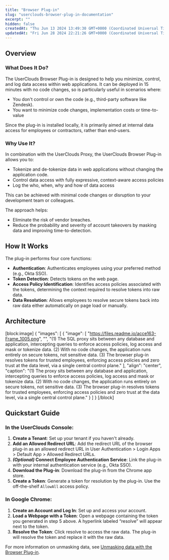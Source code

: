 ```yaml
---
title: "Browser Plug-in"
slug: "userclouds-browser-plug-in-documentation"
excerpt: ""
hidden: false
createdAt: "Thu Jun 13 2024 13:49:30 GMT+0000 (Coordinated Universal Time)"
updatedAt: "Fri Jun 28 2024 22:21:26 GMT+0000 (Coordinated Universal Time)"
---
```

## Overview

### What Does It Do?

The UserClouds Browser Plug-in is designed to help you minimize, control, and log data access within web applications. It can be deployed in 15 minutes with no code changes, so is particularly useful in scenarios where:

- You don't control or own the code (e.g., third-party software like Zendesk).
- You want to minimize code changes, implementation costs or time-to-value

Since the plug-in is installed locally, it is primarily aimed at internal data access for employees or contractors, rather than end-users.

### Why Use It?

In combination with the UserClouds Proxy, the UserClouds Browser Plug-in allows you to:

- Tokenize and de-tokenize data in web applications without changing the application code. 
- Control data access with fully expressive, context-aware access policies
- Log the who, when, why and how of data access

This can be achieved with minimal code changes or disruption to your development team or colleagues. 

The approach helps:

- Eliminate the risk of vendor breaches.
- Reduce the probability and severity of account takeovers by masking data and improving time-to-detection.

## How It Works

The plug-in performs four core functions:

- **Authentication**: Authenticates employees using your preferred method (e.g., Okta SSO).
- **Token Detection**: Detects tokens on the web page.
- **Access Policy Identification**: Identifies access policies associated with the tokens, determining the context required to resolve tokens into raw data.
- **Data Resolution**: Allows employees to resolve secure tokens back into raw data either automatically on page load or manually.

## Architecture

[block:image]
{
  "images": [
    {
      "image": [
        "https://files.readme.io/acce163-Frame_1005.png",
        "",
        "(1) The SQL proxy sits between any database and application, intercepting queries to enforce access policies, log access and mask or tokenize data. (2) With no code changes, the application runs entirely on secure tokens, not sensitive data. (3) The browser plug-in resolves tokens for trusted employees, enforcing access policies and zero trust at the data level, via a single central control plane."
      ],
      "align": "center",
      "caption": "(1) The proxy sits between any database and application, intercepting queries to enforce access policies, log access and mask or tokenize data. (2) With no code changes, the application runs entirely on secure tokens, not sensitive data. (3) The browser plug-in resolves tokens for trusted employees, enforcing access policies and zero trust at the data level, via a single central control plane."
    }
  ]
}
[/block]


## Quickstart Guide

### In the UserClouds Console:

1. **Create a Tenant**: Set up your tenant if you haven't already.
2. **Add an Allowed Redirect URL**: Add the redirect URL of the browser plug-in as an allowed redirect URL in User Authentication > Login Apps > Default App > Allowed Redirect URLs.
3. **_(Optional)_ Connect Employee Authentication Service**: Link the plug-in with your internal authentication service (e.g., Okta SSO).
4. **Download the Plug-in**: Download the plug-in from the Chrome app store.
5. **Create a Token**: Generate a token for resolution by the plug-in. Use the off-the-shelf `AllowAll` access policy.

### In Google Chrome:

1. **Create an Account and Log In**: Set up and access your account.
2. **Load a Webpage with a Token**: Open a webpage containing the token you generated in step 5 above. A hyperlink labeled “resolve” will appear next to the token.
3. **Resolve the Token**: Click resolve to access the raw data. The plug-in will resolve the token and replace it with the raw data.

For more information on unmasking data, see [Unmasking data with the Browser Plug-in](https://docs.userclouds.com/docs/unmasking-data-using-the-browser-plug-in).

